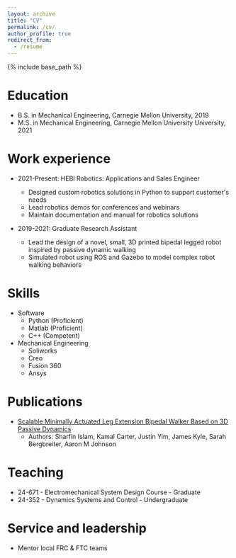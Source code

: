 ```yaml
---
layout: archive
title: "CV"
permalink: /cv/
author_profile: true
redirect_from:
  - /resume
---
```


{% include base_path %}

Education
======
* B.S. in Mechanical Engineering, Carnegie Mellon University, 2019
* M.S. in Mechanical Engineering, Carnegie Mellon University University, 2021

Work experience
======
* 2021-Present: HEBI Robotics: Applications and Sales Engineer
  * Designed custom robotics solutions in Python to support customer's needs
  * Lead robotics demos for conferences and webinars
  * Maintain documentation and manual for robotics solutions

* 2019-2021: Graduate Research Assistant
  * Lead the design of a novel, small, 3D printed bipedal legged robot inspired by passive dynamic walking
  * Simulated robot using ROS and Gazebo to model complex robot walking behaviors
  
Skills
======
* Software
  * Python (Proficient)
  * Matlab (Proficient)
  * C++ (Competent)
* Mechanical Engineering
  * Soliworks
  * Creo
  * Fusion 360
  * Ansys


Publications
======
  * [Scalable Minimally Actuated Leg Extension Bipedal Walker Based on 3D Passive Dynamics](https://www.youtube.com/watch?v=kECAdJEaJlk)
    * Authors: Sharfin Islam, Kamal Carter, Justin Yim, James Kyle, Sarah Bergbreiter, Aaron M Johnson
  
  
Teaching
======
  * 24-671 - Electromechanical System Design Course - Graduate
  * 24-352 - Dynamics Systems and Control - Undergraduate
  
Service and leadership
======
* Mentor local FRC & FTC teams
